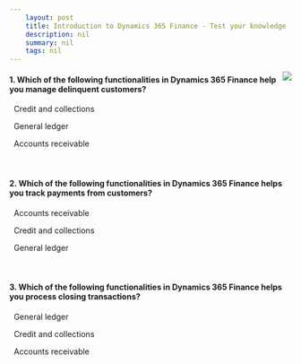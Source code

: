```yaml
---
    layout: post
    title: Introduction to Dynamics 365 Finance​ - Test your knowledge
    description: nil
    summary: nil
    tags: nil
---
```



 <a target="_blank" href="https://docs.microsoft.com/en-us/learn/modules/introduction-dynamics-365-finance/5-knowledge-check/"><i class="fas fa-external-link-alt"></i> </a>
 <img align="right" src="https://docs.microsoft.com/en-us/learn/achievements/introduction-to-dynamics-365-finance.svg">
####  1. Which of the following functionalities in Dynamics 365 Finance help you manage delinquent customers?


<i class='fas fa-check-square' style='color: Dodgerblue;'></i> &nbsp;&nbsp;Credit and collections

<i class='far fa-square'></i> &nbsp;&nbsp;General ledger

<i class='far fa-square'></i> &nbsp;&nbsp;Accounts receivable
<br />
<br />
<br />

####  2. Which of the following functionalities in Dynamics 365 Finance helps you track payments from customers?


<i class='fas fa-check-square' style='color: Dodgerblue;'></i> &nbsp;&nbsp;Accounts receivable

<i class='far fa-square'></i> &nbsp;&nbsp;Credit and collections

<i class='far fa-square'></i> &nbsp;&nbsp;General ledger
<br />
<br />
<br />

####  3. Which of the following functionalities in Dynamics 365 Finance helps you process closing transactions?


<i class='fas fa-check-square' style='color: Dodgerblue;'></i> &nbsp;&nbsp;General ledger

<i class='far fa-square'></i> &nbsp;&nbsp;Credit and collections

<i class='far fa-square'></i> &nbsp;&nbsp;Accounts receivable
<br />
<br />
<br />

